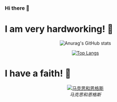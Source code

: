 ### Hi there 👋

# I am very hardworking! :muscle:

<p align="center">
  <img src="https://github-readme-stats.vercel.app/api?username=DiodeCN&show_icons=true&theme=transparent" alt="Anurag's GitHub stats" />
</p>

<p align="center">
  <a href="https://github.com/anuraghazra/github-readme-stats">
    <img src="https://github-readme-stats.vercel.app/api/top-langs/?username=DiodeCN&layout=compact&theme=transparent" alt="Top Langs" />
  </a>
</p>

# I have a faith! :pray:

<p align="center">
  <a href="https://src.diodecn.cn/Marx_and_Engels.jpg" title="马克思和恩格斯">
    <img src="https://src.diodecn.cn/Marx_and_Engels.jpg" alt="马克思和恩格斯" title="马克思和恩格斯" />
  </a>
  <br>
  <em>马克思和恩格斯</em>
</p>
